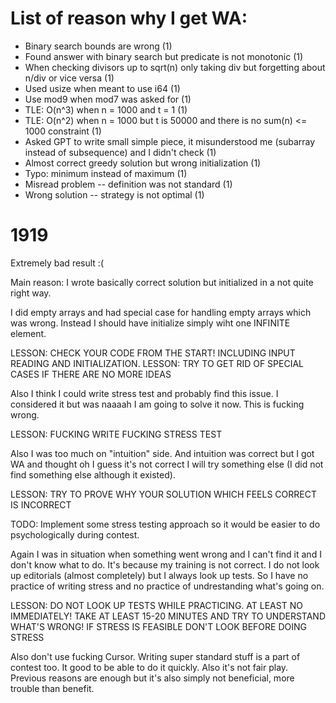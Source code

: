 # List of reason why I get WA:
* Binary search bounds are wrong (1)
* Found answer with binary search but predicate is not monotonic (1)
* When checking divisors up to sqrt(n) only taking div but forgetting about n/div or vice versa (1) 
* Used usize when meant to use i64 (1)
* Use mod9 when mod7 was asked for (1)
* TLE: O(n^3) when n = 1000 and t = 1 (1)
* TLE: O(n^2) when n = 1000 but t is 50000 and there is no sum(n) <= 1000 constraint (1)
* Asked GPT to write small simple piece, it misunderstood me (subarray instead of subsequence) and I didn't check (1)
* Almost correct greedy solution but wrong initialization (1)
* Typo: minimum instead of maximum (1)
* Misread problem -- definition was not standard (1)
* Wrong solution -- strategy is not optimal (1)

# 1919
Extremely bad result :(

Main reason: I wrote basically correct solution but initialized in a not quite right way.

I did empty arrays and had special case for handling empty arrays which was wrong. Instead I should have initialize simply wiht one INFINITE element. 

LESSON: CHECK YOUR CODE FROM THE START! INCLUDING INPUT READING AND INITIALIZATION.
LESSON: TRY TO GET RID OF SPECIAL CASES IF THERE ARE NO MORE IDEAS

Also I think I could write stress test and probably find this issue. I considered it but was naaaah I am going to solve it now. This is fucking wrong.

LESSON: FUCKING WRITE FUCKING STRESS TEST

Also I was too much on "intuition" side. And intuition was correct but I got WA and thought oh I guess it's not correct I will try something else (I did not find something else although it existed).

LESSON: TRY TO PROVE WHY YOUR SOLUTION WHICH FEELS CORRECT IS INCORRECT

TODO: Implement some stress testing approach so it would be easier to do psychologically during contest.

Again I was in situation when something went wrong and I can't find it and I don't know what to do. It's because my training is not correct. I do not look up editorials (almost completely) but I always look up tests. So I have no practice of writing stress and no practice of undrestanding what's going on.

LESSON: DO NOT LOOK UP TESTS WHILE PRACTICING. AT LEAST NO IMMEDIATELY! TAKE AT LEAST 15-20 MINUTES AND TRY TO UNDERSTAND WHAT'S WRONG! IF STRESS IS FEASIBLE DON'T LOOK BEFORE DOING STRESS

Also don't use fucking Cursor. Writing super standard stuff is a part of contest too. It good to be able to do it quickly. Also it's not fair play. Previous reasons are enough but it's also simply not beneficial, more trouble than benefit.
